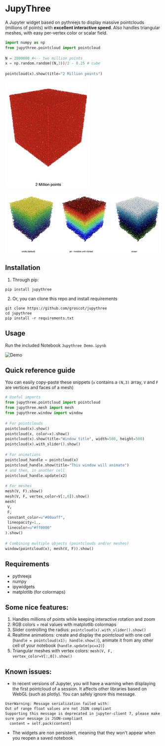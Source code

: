 # JupyThree

A Jupyter widget based on pythreejs to display massive pointclouds (millions of points)
with **excellent interactive speed**. Also handles triangular meshes, with easy per-vertex color or scalar field.

```python
import numpy as np
from jupythree.pointcloud import pointcloud

N = 2000000 #<-- two million points
x = np.random.random((N,3))/2 - 0.25 # cube

pointcloud(x).show(title="2 Million points")
```

<img title="" src="media/jupythree_basic.png" alt="Basic usage" width="274">

![Colormaps](media/jupythree_colormaps.png)

## Installation

1. Through pip:

```
pip install jupythree
```

2. Or, you can clone this repo and install requirements

```
git clone https://github.com/groscot/jupythree
cd jupythree
pip install -r requirements.txt
```

## Usage

Run the included Notebook `Jupythree Demo.ipynb`

![Demo](media/jupythree-complete-demo.gif)

## Quick reference guide

You can easily copy-paste these snippets (`x` contains a `(N,3)` array, `V` and `F` are vertices and faces of a mesh)

```python
# Useful imports
from jupythree.pointcloud import pointcloud
from jupythree.mesh import mesh
from jupythree.window import window

# For pointclouds
pointcloud(x).show()
pointcloud(x, color=x).show()
pointcloud(x).show(title="Window title", width=500, height=500)
pointcloud(x).with_slider().show()

# For animations
pointcloud_handle = pointcloud(x)
pointcloud_handle.show(title="This window will animate")
# and then, in another cell
pointcloud_handle.update(x2)

# For meshes
mesh(V, F).show()
mesh(V, F, vertex_color=V[:,0]).show()
mesh(
 V,
 F,
 constant_color=u"#00aaff",
 lineopacity=1.,
 linecolor=u"#ff0000"
).show()

# Combining multiple objects (pointclouds and/or meshes)
window(pointcloud(x), mesh(V, F)).show()
```

## Requirements

- pythreejs
- numpy
- ipywidgets
- matplotlib (for colormaps)

## Some nice features:

1. Handles millions of points while keeping interactive rotation and zoom
2. RGB colors + real values with matplotlib colormaps
3. Slider controlling the radius: `pointcloud(x).with_slider().show()`
4. Realtime animations: create and display the pointcloud with one cell (`handle = pointcloud(x1); handle.show()`), animate it from any other cell of your notebook (`handle.update(pc=x2)`)
5. Triangular meshes with vertex colors: `mesh(V, F, vertex_color=V[:,0]).show()`

## Known issues:

- In recent versions of Jupyter, you will have a warning when displaying the first pointcloud of a session. It affects other libraries based on WebGL (such as plotly). You can safely ignore this message.

```
UserWarning: Message serialization failed with:
Out of range float values are not JSON compliant
Supporting this message is deprecated in jupyter-client 7, please make sure your message is JSON-compliant
  content = self.pack(content)
```

- The widgets are non persistent, meaning that they won't appear when you reopen a saved notebook
